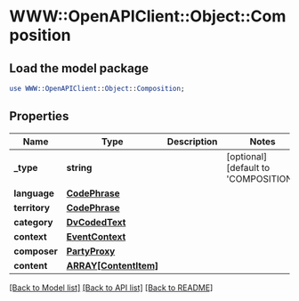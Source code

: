 # WWW::OpenAPIClient::Object::Composition

## Load the model package
```perl
use WWW::OpenAPIClient::Object::Composition;
```

## Properties
Name | Type | Description | Notes
------------ | ------------- | ------------- | -------------
**_type** | **string** |  | [optional] [default to &#39;COMPOSITION&#39;]
**language** | [**CodePhrase**](CodePhrase.md) |  | 
**territory** | [**CodePhrase**](CodePhrase.md) |  | 
**category** | [**DvCodedText**](DvCodedText.md) |  | 
**context** | [**EventContext**](EventContext.md) |  | 
**composer** | [**PartyProxy**](PartyProxy.md) |  | 
**content** | [**ARRAY[ContentItem]**](ContentItem.md) |  | 

[[Back to Model list]](../README.md#documentation-for-models) [[Back to API list]](../README.md#documentation-for-api-endpoints) [[Back to README]](../README.md)


